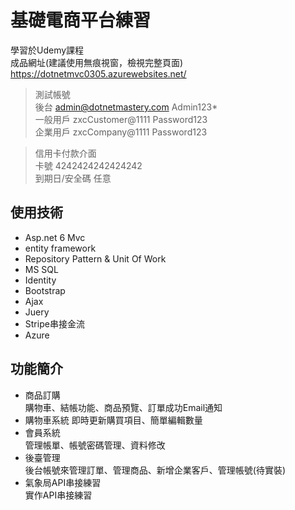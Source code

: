 基礎電商平台練習   
===
學習於Udemy課程   
成品網址(建議使用無痕視窗，檢視完整頁面)    
https://dotnetmvc0305.azurewebsites.net/   

>測試帳號   
>後台  admin@dotnetmastery.com  Admin123*   
>一般用戶  zxcCustomer@1111  Password123   
>企業用戶  zxcCompany@1111 Password123   

>信用卡付款介面    
>卡號 4242424242424242    
>到期日/安全碼 任意

使用技術
---   
* Asp.net 6 Mvc   
* entity framework    
* Repository Pattern & Unit Of Work   
* MS SQL    
* Identity    
* Bootstrap   
* Ajax    
* Juery   
* Stripe串接金流    
* Azure    

功能簡介    
---
* 商品訂購   
購物車、結帳功能、商品預覽、訂單成功Email通知   
* 購物車系統
即時更新購買項目、簡單編輯數量   
* 會員系統    
管理帳單、帳號密碼管理、資料修改    
* 後臺管理    
後台帳號來管理訂單、管理商品、新增企業客戶、管理帳號(待實裝)   
* 氣象局API串接練習    
實作API串接練習   


